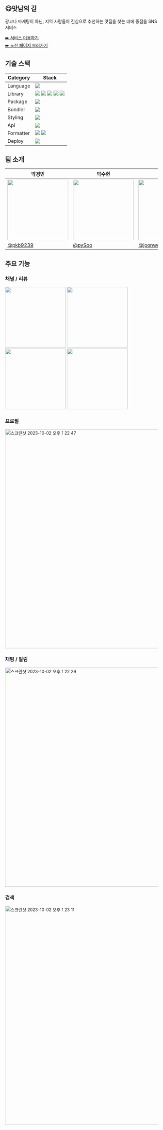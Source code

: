 ## 😋맛남의 길

광고나 마케팅이 아닌, 지역 사람들이 진심으로 추천하는 맛집을 찾는 데에 중점을 SNS 서비스

[➡️ 서비스 이용하기](https://matnam.vercel.app)  
[➡️ 노션 페이지 보러가기](https://www.notion.so/prgrms/746ea06f80fe4d94b9f56f9d860f3b10)

## 기술 스택

| Category  | Stack                                                                                                                                                                                                                                                                                                                                                                                                                                                                   |
| --------- | ----------------------------------------------------------------------------------------------------------------------------------------------------------------------------------------------------------------------------------------------------------------------------------------------------------------------------------------------------------------------------------------------------------------------------------------------------------------------- |
| Language  | <img src="https://img.shields.io/badge/TypeScript-3178C6?logo=TypeScript&logoColor=white"/>                                                                                                                                                                                                                                                                                                                                                                             |
| Library   | <img src="https://img.shields.io/badge/React-61DAFB?logo=React&logoColor=white"/> <img src="https://img.shields.io/badge/React Query-FF4154?logo=React Query&logoColor=white"/> <img src="https://img.shields.io/badge/React Router-CA4245?logo=React Router&logoColor=white"/> <img src="https://img.shields.io/badge/React%20Hook%20Form-EC5990?logo=reacthookform&logoColor=fff"/> <img src="https://img.shields.io/badge/Recoil-3578E5?logo=recoil&logoColor=fff"/> |
| Package   | <img src="https://img.shields.io/badge/Yarn-2C8EBB?logo=yarn&logoColor=fff"/>                                                                                                                                                                                                                                                                                                                                                                                           |
| Bundler   | <img src="https://img.shields.io/badge/vite-646CFF?logo=Vite&logoColor=white"/>                                                                                                                                                                                                                                                                                                                                                                                         |
| Styling   | <img src="https://img.shields.io/badge/emotion-DB7093?logo=styledcomponents&logoColor=fff"/>                                                                                                                                                                                                                                                                                                                                                                            |
| Api       | <img src="https://img.shields.io/badge/axios-5A29E4?logo=axios&logoColor=white"/>                                                                                                                                                                                                                                                                                                                                                                                       |
| Formatter | <img src="https://img.shields.io/badge/eslint-4B32C3?logo=eslint&logoColor=white"/> <img src="https://img.shields.io/badge/prettier-F7B93E?logo=prettier&logoColor=white"/>                                                                                                                                                                                                                                                                                             |
| Deploy    | <img src="https://img.shields.io/badge/Vercel-000000?logo=vercel&logoColor=white"/>                                                                                                                                                                                                                                                                                                                                                                                     |

## 팀 소개

<table>
  <thead>
    <tr >
      <th style="text-align:center;" >박경빈</th>
      <th style="text-align:center;" >박수현</th>
      <th style="text-align:center;" >백준원</th>
      <th style="text-align:center;" >윤상민</th>
      <th style="text-align:center;" >하송희</th>
    </tr>
  </thead>
  <tbody>
    <tr>
      <td><img width="200" src="https://avatars.githubusercontent.com/pkb9239" /></td>
      <td><img width="200" src="https://avatars.githubusercontent.com/pySoo" /></td>
      <td><img width="200" src="https://avatars.githubusercontent.com/joonwonBaek" /></td>
      <td><img width="200" src="https://avatars.githubusercontent.com/nimgnas" /></td>
      <td><img width="200" src="https://avatars.githubusercontent.com/Songhee99" /></td>
    </tr>
    <tr>
      <td><a href="https://github.com/pkb9239">@pkb9239</a></td>
      <td><a href="https://github.com/pySoo">@pySoo</a></td>
      <td><a href="https://github.com/joonwonBaek">@joonwonBaek</a></td>
      <td><a href="https://github.com/nimgnas">@nimgnas</a></td>
      <td><a href="https://github.com/Songhee99">@Songhee99</a></td>
    </tr>
  </tbody>
</table>

## 주요 기능

### 채널 / 리뷰

<div style={{ display: 'flex'; gap: "10"}}>
  <img width="200" src="https://github.com/prgrms-fe-devcourse/FEDC5_MatNam_Ducki/assets/44563138/f5351118-28a8-4c19-9576-165d5608ec18" />
  <img width="200" src="https://github.com/prgrms-fe-devcourse/FEDC5_MatNam_Ducki/assets/44563138/ec2150ea-77d9-4417-8339-f3878bb29fcd" />
  <img width="200" src="https://github.com/prgrms-fe-devcourse/FEDC5_MatNam_Ducki/assets/44563138/3302dd16-0caf-4d8d-a8b1-bb514d33ab46"/>
  <img width="200" src="https://github.com/prgrms-fe-devcourse/FEDC5_MatNam_Ducki/assets/44563138/4e8d1504-dab4-44e6-95ac-73caab84e518" />
</div>

### 프로필

<img width="722" alt="스크린샷 2023-10-02 오후 1 22 47" src="https://github.com/prgrms-fe-devcourse/FEDC4_HONKOK_JunilHwang/assets/45515388/3212d9a5-d372-4466-8143-42a0e55a1058">

### 채팅 / 알림

<img width="722" alt="스크린샷 2023-10-02 오후 1 22 29" src="https://github.com/prgrms-fe-devcourse/FEDC4_HONKOK_JunilHwang/assets/45515388/ff751a79-67b0-498d-9f79-5431766a7eda">

### 검색

<img width="722" alt="스크린샷 2023-10-02 오후 1 23 11" src="https://github.com/prgrms-fe-devcourse/FEDC4_HONKOK_JunilHwang/assets/45515388/c53ebd6c-ce2e-45ae-a486-f7afdbb522ef">
